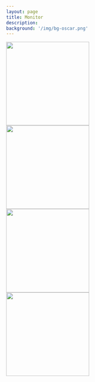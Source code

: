 ```yaml
---
layout: page
title: Monitor
description: 
background: '/img/bg-oscar.png'
---
```


<script type="text/javascript">
//    var xhr = new XMLHttpRequest();
//    xhr.open("GET", "https://cors-anywhere.herokuapp.com/http://147.46.215.251:8885/ISAPI/Streaming/channels/102/httpPreview/",true);
//    xhr.setRequestHeader("Authorization", "Basic " + btoa("oscar:rubis301")); 
//    //xhr.withCredentials = true; 
//    xhr.send(null);
//    var xhr2 = new XMLHttpRequest();
//    xhr2.open("GET", "http://147.46.215.251:8886/ISAPI/Streaming/channels/102/httpPreview/",false,"oscar","rubis301");
//    //xhr2.setRequestHeader("Authorization", "Basic " + btoa("oscar" + ":" + "rubis301"));
//    xhr2.withCredentials = true; 
    //xhr2.send(null);
</script>
<div class="row">
    
  <div class="column">
    <img src="http://oscar:rubis301@147.46.215.251:8885/ISAPI/Streaming/channels/102/httpPreview/" style="width:225px">   
  </div>
  <div class="column">
    <img src="http://oscar:rubis301@147.46.215.251:8886/ISAPI/Streaming/channels/102/httpPreview/" style="width:225px">
  </div>
  <div class="column">
    <img src="http://oscar:rubis301@147.46.215.251:8887/ISAPI/Streaming/channels/102/httpPreview/" style="width:225px">
  </div>
  <div class="column">
    <img src="http://oscar:rubis301@147.46.215.251:8888/ISAPI/Streaming/channels/102/httpPreview/" style="width:225px">
  </div>
  <!--
  <img src="http://oscar:rubis301@147.46.215.167:8885/ISAPI/Streaming/channels/102/httpPreview/" style="width:225px">
  -->
</div>

<!--
<img src="http://oscar:rubis301@147.46.215.251:8885/ISAPI/Streaming/channels/102/httpPreview/" width="100%"  height="500px">
<img src="http://oscar:rubis301@147.46.215.251:8886/ISAPI/Streaming/channels/102/httpPreview/" width="100%"  height="500px">
<img src="http://147.46.215.251:8884/ISAPI/Streaming/channels/102/httpPreview/" width="100%"  height="500px">
<img src="http://192.168.0.120:80/ISAPI/Streaming/channels/102/httpPreview/" width="100%"  height="500px">
<img src="http://192.168.0.122:80/ISAPI/Streaming/channels/102/httpPreview/" width="100%"  height="500px">
C310 streams MJPEG
<img src="http://[PUT IP ADDRESS / LOG-IN INFO HERE]?action=stream" width="100%"  height="500px">     -->   
